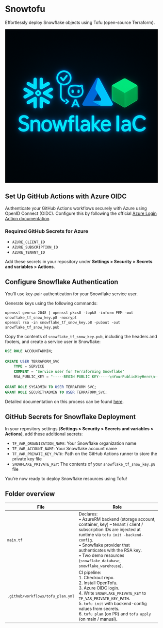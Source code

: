 # Snowtofu

Effortlessly deploy Snowflake objects using Tofu (open-source Terraform).

![alt text](IaC.png)

## Set Up GitHub Actions with Azure OIDC

Authenticate your GitHub Actions workflows securely with Azure using OpenID Connect (OIDC). Configure this by following the official [Azure Login Action documentation](https://github.com/marketplace/actions/azure-login).

### Required GitHub Secrets for Azure

* `AZURE_CLIENT_ID`
* `AZURE_SUBSCRIPTION_ID`
* `AZURE_TENANT_ID`

Add these secrets in your repository under **Settings > Security > Secrets and variables > Actions**.

## Configure Snowflake Authentication

You'll use key-pair authentication for your Snowflake service user.

Generate keys using the following commands:

```shell
openssl genrsa 2048 | openssl pkcs8 -topk8 -inform PEM -out snowflake_tf_snow_key.p8 -nocrypt
openssl rsa -in snowflake_tf_snow_key.p8 -pubout -out snowflake_tf_snow_key.pub
```

Copy the contents of `snowflake_tf_snow_key.pub`, including the headers and footers, and create a service user in Snowflake:

```sql
USE ROLE ACCOUNTADMIN;

CREATE USER TERRAFORM_SVC
    TYPE = SERVICE
    COMMENT = "Service user for Terraforming Snowflake"
    RSA_PUBLIC_KEY = "-----BEGIN PUBLIC KEY-----\nYourPublicKeyHere\n-----END PUBLIC KEY-----";

GRANT ROLE SYSADMIN TO USER TERRAFORM_SVC;
GRANT ROLE SECURITYADMIN TO USER TERRAFORM_SVC;
```

Detailed documentation on this process can be found [here](https://docs.snowflake.com/en/user-guide/key-pair-auth).

## GitHub Secrets for Snowflake Deployment

In your repository settings (**Settings > Security > Secrets and variables > Actions**), add these additional secrets:

* `TF_VAR_ORGANIZATION_NAME`: Your Snowflake organization name
* `TF_VAR_ACCOUNT_NAME`: Your Snowflake account name
* `TF_VAR_PRIVATE_KEY_PATH`: Path on the GitHub Actions runner to store the private key file
* `SNOWFLAKE_PRIVATE_KEY`: The contents of your `snowflake_tf_snow_key.p8` file

You're now ready to deploy Snowflake resources using Tofu!


## Folder overview

| File | Role |
|------|------|
| `main.tf` | Declares: <br>• AzureRM backend (storage account, container, key) – tenant / client / subscription IDs are injected at runtime via `tofu init -backend-config`. <br>• Snowflake provider that authenticates with the RSA key. <br>• Two demo resources (`snowflake_database`, `snowflake_warehouse`). |
| `.github/workflows/tofu_plan.yml` | CI pipeline: <br>1. Checkout repo. <br>2. Install OpenTofu. <br>3. Azure OIDC login. <br>4. Write `SNOWFLAKE_PRIVATE_KEY` to `TF_VAR_PRIVATE_KEY_PATH`. <br>5. `tofu init` with backend-config values from secrets. <br>6. `tofu plan` (on PR) and `tofu apply` (on main / manual). |
